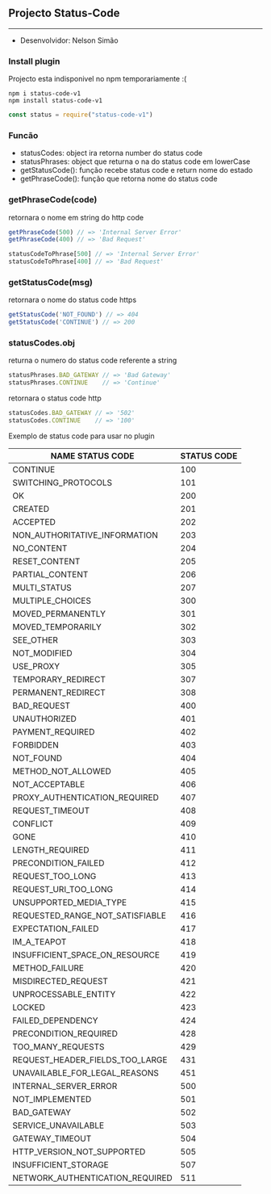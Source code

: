 ## Projecto Status-Code 
***
* Desenvolvidor: Nelson Simão
### Install plugin
Projecto esta indisponivel no npm temporariamente  :(
```
npm i status-code-v1
npm install status-code-v1
```

```js
const status = require("status-code-v1")

```
### Funcão
- statusCodes: object ira retorna number do status code
- statusPhrases: object que returna o na do status code em lowerCase
- getStatusCode(): função recebe status code e return nome do estado 
- getPhraseCode(): função que retorna nome do status code

### getPhraseCode(code) 
retornara o nome em string do http code
```js
getPhraseCode(500) // => 'Internal Server Error'
getPhraseCode(400) // => 'Bad Request'

statusCodeToPhrase[500] // => 'Internal Server Error'
statusCodeToPhrase[400] // => 'Bad Request'

```
### getStatusCode(msg)
retornara o nome do status code https 
```js
getStatusCode('NOT_FOUND') // => 404
getStatusCode('CONTINUE') // => 200
```

### statusCodes.obj
returna o numero do status code referente a string
```js
statusPhrases.BAD_GATEWAY // => 'Bad Gateway'
statusPhrases.CONTINUE    // => 'Continue'
```
retornara o status code http 
```js
statusCodes.BAD_GATEWAY // => '502'
statusCodes.CONTINUE    // => '100'
```

Exemplo de status code para usar no plugin

| NAME STATUS CODE | STATUS CODE |
|--- |--- |
| CONTINUE | 100 |
  | SWITCHING_PROTOCOLS | 101 |
  | OK | 200 |
  | CREATED | 201 |
  | ACCEPTED | 202 |
  | NON_AUTHORITATIVE_INFORMATION | 203 |
  | NO_CONTENT | 204 |
  | RESET_CONTENT | 205 |
  | PARTIAL_CONTENT | 206 |
  | MULTI_STATUS | 207 |
  | MULTIPLE_CHOICES | 300 |
  | MOVED_PERMANENTLY | 301 |
  | MOVED_TEMPORARILY | 302 |
  | SEE_OTHER | 303 |
  | NOT_MODIFIED | 304 |
  | USE_PROXY | 305 |
  | TEMPORARY_REDIRECT | 307 |
  | PERMANENT_REDIRECT | 308 |
  | BAD_REQUEST | 400 |
  | UNAUTHORIZED | 401 |
  | PAYMENT_REQUIRED | 402 |
  | FORBIDDEN | 403 |
  | NOT_FOUND | 404 |
  | METHOD_NOT_ALLOWED | 405 |
  | NOT_ACCEPTABLE | 406 |
  | PROXY_AUTHENTICATION_REQUIRED | 407 |
  | REQUEST_TIMEOUT | 408 |
  | CONFLICT | 409 |
  | GONE | 410 |
  | LENGTH_REQUIRED | 411 |
  | PRECONDITION_FAILED | 412 |
  | REQUEST_TOO_LONG | 413 |
  | REQUEST_URI_TOO_LONG | 414 |
  | UNSUPPORTED_MEDIA_TYPE | 415 |
  | REQUESTED_RANGE_NOT_SATISFIABLE | 416 |
  | EXPECTATION_FAILED | 417 |
  | IM_A_TEAPOT | 418 |
  | INSUFFICIENT_SPACE_ON_RESOURCE | 419 |
  | METHOD_FAILURE | 420 |
  | MISDIRECTED_REQUEST | 421 |
  | UNPROCESSABLE_ENTITY | 422 |
  | LOCKED | 423 |
  | FAILED_DEPENDENCY | 424 |
  | PRECONDITION_REQUIRED | 428 |
  | TOO_MANY_REQUESTS | 429 |
  | REQUEST_HEADER_FIELDS_TOO_LARGE | 431 |
  | UNAVAILABLE_FOR_LEGAL_REASONS | 451 |
  | INTERNAL_SERVER_ERROR | 500 |
  | NOT_IMPLEMENTED | 501 |
  | BAD_GATEWAY | 502 |
  | SERVICE_UNAVAILABLE | 503 |
  | GATEWAY_TIMEOUT | 504 |
  | HTTP_VERSION_NOT_SUPPORTED | 505 |
  | INSUFFICIENT_STORAGE | 507 |
  | NETWORK_AUTHENTICATION_REQUIRED | 511 |

